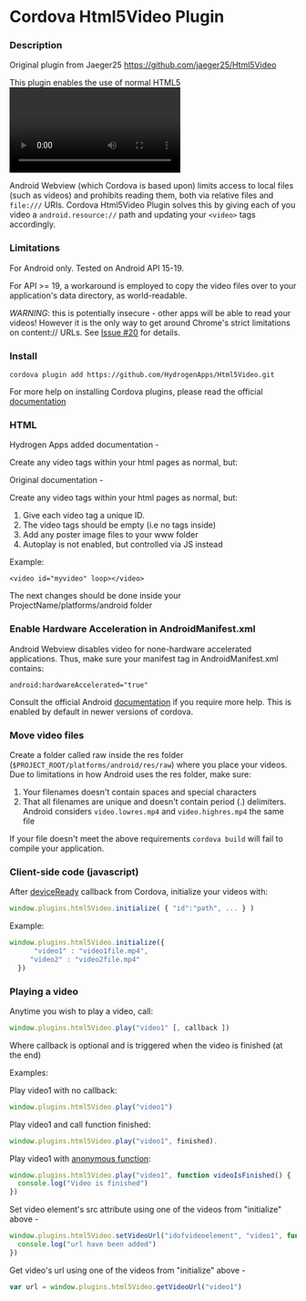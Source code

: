 # Cordova Html5Video Plugin #

### Description ###

Original plugin from Jaeger25 https://github.com/jaeger25/Html5Video

This plugin enables the use of normal HTML5 <video> tags for local video - otherwise not functional in Cordova for Android. If you are looking to simply play videos in full screen started by JS, try the [VideoPlayer plugin for Phonegap](https://github.com/macdonst/VideoPlayer)

Android Webview (which Cordova is based upon) limits access to local files (such as videos) and prohibits reading them, both via relative files and `file:///` URIs. Cordova Html5Video Plugin solves this by giving each of you video a `android.resource://` path and updating your `<video>` tags accordingly.

### Limitations ###
For Android only. Tested on Android API 15-19.

For API >= 19, a workaround is employed to copy the video files over to your application's data directory, as world-readable.

*WARNING*: this is potentially insecure - other apps will be able to read your videos! However it is the only way to get around Chrome's strict limitations on content:// URLs. See [Issue #20](https://github.com/jaeger25/Html5Video/issues/20) for details.

### Install ###

 ``cordova plugin add https://github.com/HydrogenApps/Html5Video.git ``

For more help on installing Cordova plugins, please read the official [documentation](http://docs.phonegap.com/en/edge/guide_cli_index.md.html#The%20Command-Line%20Interface_add_plugin_features)

### HTML ###

Hydrogen Apps added documentation -

Create any video tags within your html pages as normal, but: 

Original documentation -

Create any video tags within your html pages as normal, but: 

1. Give each video tag a unique ID. 
2. The video tags should be empty (i.e no <source> tags inside)
3. Add any poster image files to your www folder
4. Autoplay is not enabled, but controlled via JS instead

Example:

``<video id="myvideo" loop></video>``

The next changes should be done inside your ProjectName/platforms/android folder

### Enable Hardware Acceleration in AndroidManifest.xml ###

Android Webview disables video for none-hardware accelerated applications. Thus, make sure your manifest tag in AndroidManifest.xml contains:

``android:hardwareAccelerated="true"``

Consult the official Android [documentation](http://developer.android.com/guide/topics/graphics/hardware-accel.html) if you require more help. This is enabled by default in newer versions of cordova.


### Move video files ###

Create a folder called raw inside the res folder (`$PROJECT_ROOT/platforms/android/res/raw`) where you place your videos. Due to limitations in how Android uses the res folder, make sure:

1. Your filenames doesn't contain spaces and special characters
2. That all filenames are unique and doesn't contain period (.) delimiters. Android considers `video.lowres.mp4` and `video.highres.mp4` the same file

If your file doesn't meet the above requirements `cordova build` will fail to compile your application.

### Client-side code (javascript) ###

After [deviceReady](http://docs.phonegap.com/en/edge/cordova_events_events.md.html#deviceready) callback from Cordova, initialize your videos with:

```javascript
window.plugins.html5Video.initialize( { "id":"path", ... } ) 
```

Example:

```javascript
window.plugins.html5Video.initialize({
      "video1" : "video1file.mp4", 
     "video2" : "video2file.mp4"
  })
```

### Playing a video ###
Anytime you wish to play a video, call:

```javascript
window.plugins.html5Video.play("video1" [, callback ])
```

Where callback is optional and is triggered when the video is finished (at the end)

Examples:

Play video1 with no callback:

```javascript
window.plugins.html5Video.play("video1")
```

Play video1 and call function finished:

```javascript
window.plugins.html5Video.play("video1", finished).
```

Play video1 with [anonymous function](http://kangax.github.io/nfe/#names-in-debuggers):

```javascript
window.plugins.html5Video.play("video1", function videoIsFinished() {
  console.log("Video is finished")
})
```

Set video element's src attribute using one of the videos from "initialize" above -

```javascript
window.plugins.html5Video.setVideoUrl("idofvideoelement", "video1", function urlAdded() {
  console.log("url have been added")
})
```

Get video's url using one of the videos from "initialize" above -

```javascript
var url = window.plugins.html5Video.getVideoUrl("video1")
```